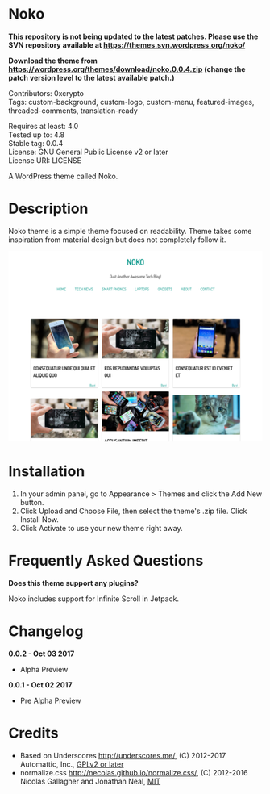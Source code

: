 Noko
===

**This repository is not being updated to the latest patches. Please use the SVN repository available at https://themes.svn.wordpress.org/noko/**

**Download the theme from https://wordpress.org/themes/download/noko.0.0.4.zip (change the patch version level to the latest available patch.)**

Contributors: 0xcrypto  
Tags: custom-background, custom-logo, custom-menu, featured-images, threaded-comments, translation-ready  

Requires at least: 4.0  
Tested up to: 4.8  
Stable tag: 0.0.4  
License: GNU General Public License v2 or later  
License URI: LICENSE  

A WordPress theme called Noko.

Description
===

Noko theme is a simple theme focused on readability. Theme takes some inspiration from material design but does not completely follow it.

![Screen Shot](screenshot.png)

Installation
===

1. In your admin panel, go to Appearance > Themes and click the Add New button.
2. Click Upload and Choose File, then select the theme's .zip file. Click Install Now.
3. Click Activate to use your new theme right away.

Frequently Asked Questions
===

**Does this theme support any plugins?**

Noko includes support for Infinite Scroll in Jetpack.

Changelog
===

**0.0.2 - Oct 03 2017**
* Alpha Preview

**0.0.1 - Oct 02 2017**
* Pre Alpha Preview

Credits
===
* Based on Underscores http://underscores.me/, (C) 2012-2017 Automattic, Inc., [GPLv2 or later](https://www.gnu.org/licenses/gpl-2.0.html)
* normalize.css http://necolas.github.io/normalize.css/, (C) 2012-2016 Nicolas Gallagher and Jonathan Neal, [MIT](http://opensource.org/licenses/MIT)
